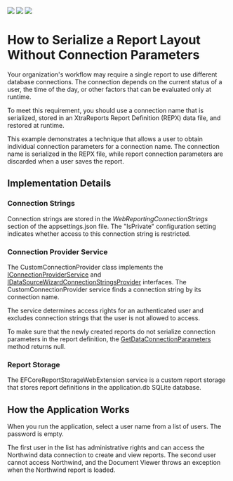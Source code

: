 <!-- default badges list -->
![](https://img.shields.io/endpoint?url=https://codecentral.devexpress.com/api/v1/VersionRange/297325960/2022.2)
[![](https://img.shields.io/badge/Open_in_DevExpress_Support_Center-FF7200?style=flat-square&logo=DevExpress&logoColor=white)](https://supportcenter.devexpress.com/ticket/details/T1000107)
[![](https://img.shields.io/badge/📖_How_to_use_DevExpress_Examples-e9f6fc?style=flat-square)](https://docs.devexpress.com/GeneralInformation/403183)
<!-- default badges end -->
# How to Serialize a Report Layout Without Connection Parameters
Your organization's workflow may require a single report to use different database connections. The connection depends on the current status of a user, the time of the day, or other factors that can be evaluated only at runtime.

To meet this requirement, you should use a connection name that is serialized, stored in an XtraReports Report Definition (REPX) data file, and restored at runtime. 

This example demonstrates a technique that allows a user to obtain individual connection parameters for a connection name. The connection name is serialized in the REPX file, while report connection parameters are discarded when a user saves the report.

## Implementation Details
### Connection Strings
Connection strings are stored in the *WebReportingConnectionStrings* section of the appsettings.json file. The "IsPrivate" configuration setting indicates whether access to this connection string is restricted.

### Connection Provider Service
The CustomConnectionProvider class implements the [IConnectionProviderService](https://docs.devexpress.com/CoreLibraries/DevExpress.DataAccess.Wizard.Services.IConnectionProviderService) and [IDataSourceWizardConnectionStringsProvider](https://docs.devexpress.com/CoreLibraries/DevExpress.DataAccess.Web.IDataSourceWizardConnectionStringsProvider) interfaces. The CustomConnectionProvider service finds a connection string by its connection name.

The service determines access rights for an authenticated user and excludes connection strings that the user is not allowed to access.

To make sure that the newly created reports do not serialize connection parameters in the report definition, the [GetDataConnectionParameters](https://docs.devexpress.com/CoreLibraries/DevExpress.DataAccess.Web.IDataSourceWizardConnectionStringsProvider.GetDataConnectionParameters(System.String)) method returns null.

### Report Storage
The EFCoreReportStorageWebExtension service is a custom report storage that stores report definitions in the application.db SQLite database.

## How the Application Works
When you run the application, select a user name from a list of users. The password is empty.

The first user in the list has administrative rights and can access the Northwind data connection to create and view reports. The second user cannot access Northwind, and the Document Viewer throws an exception when the Northwind report is loaded.
